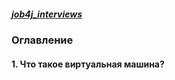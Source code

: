 ##### [job4j_interviews](https://github.com/shaporen/job4j_interviews/blob/main/README.md)
### Оглавление
#### 1. Что такое виртуальная машина?
